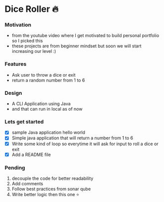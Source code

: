 # Dice Roller :fire:


### Motivation 
- from the youtube video where I get motivated to build personal portfolio so I picked this 
- these projects are from beginner mindset but soon we will start increasing our level :) 


### Features
- Ask user to throw a dice or exit
- return a random number from 1 to 6

### Design
- A CLI Application using Java
- and that can run in local as of now 


### Lets get started
- [x] sample Java application hello world
- [x] Simple java application that will return a number from 1 to 6
- [x] Write some kind of loop so everytime it will ask for input to roll a dice or exit 
- [x] Add a README file

### Pending
1. decouple the code for better readability
2. Add comments
3. Follow best practices from sonar qube 
4. Write better logic then this one :star: 


